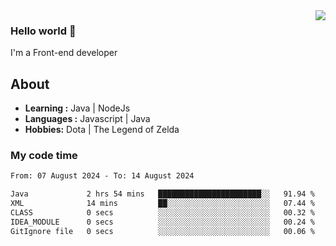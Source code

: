 <img align='right' src="https://github-readme-stats.vercel.app/api?username=jumodada&show_icons=true&theme=vue">

### Hello world 👋

I'm a Front-end developer 
    
## About
-  **Learning :** Java | NodeJs
-  **Languages :** Javascript | Java
-  **Hobbies:** Dota | The Legend of Zelda

### My code time

<!--START_SECTION:waka-->

```txt
From: 07 August 2024 - To: 14 August 2024

Java             2 hrs 54 mins   ███████████████████████░░   91.94 %
XML              14 mins         ██░░░░░░░░░░░░░░░░░░░░░░░   07.44 %
CLASS            0 secs          ░░░░░░░░░░░░░░░░░░░░░░░░░   00.32 %
IDEA_MODULE      0 secs          ░░░░░░░░░░░░░░░░░░░░░░░░░   00.24 %
GitIgnore file   0 secs          ░░░░░░░░░░░░░░░░░░░░░░░░░   00.06 %
```

<!--END_SECTION:waka-->
